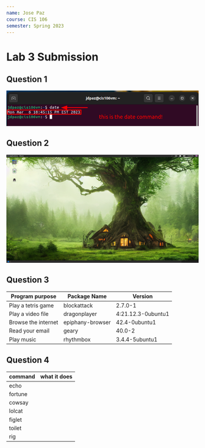 ```yaml
---
name: Jose Paz
course: CIS 106
semester: Spring 2023
---
```


# Lab 3 Submission

## Question 1

![q1.1](q1.1.png)

## Question 2

![q2](q2.png)

## Question 3

| Program purpose     | Package Name     | Version            |
| ------------------- | ---------------- | ------------------ |
| Play a tetris game  | blockattack      | 2.7.0-1            |
| Play a video file   | dragonplayer     | 4:21.12.3-0ubuntu1 |
| Browse the internet | epiphany-browser | 42.4-0ubuntu1      |
| Read your email     | geary            | 40.0-2             |
| Play music          | rhythmbox        | 3.4.4-5ubuntu1     |

## Question 4

| command | what it does |
| ------- | ------------ |
| echo    |              |
| fortune |              |
| cowsay  |              |
| lolcat  |              |
| figlet  |              |
| toilet  |              |
| rig     |              |